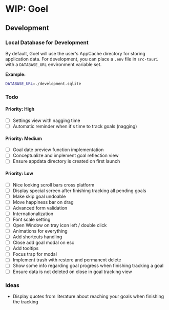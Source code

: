 # WIP: Goel

## Development

### Local Database for Development

By default, Goel will use the user's AppCache directory for storing application data. For development, you can place a `.env` file in `src-tauri` with a `DATABASE_URL` environment variable set.

**Example:**

```bash
DATABASE_URL=./development.sqlite
```

### Todo

#### Priority: High

- [ ] Settings view with nagging time
- [ ] Automatic reminder when it's time to track goals (nagging)

#### Priority: Medium

- [ ] Goal date preview function implementation
- [ ] Conceptualize and implement goal reflection view
- [ ] Ensure appdata directory is created on first launch

#### Priority: Low

- [ ] Nice looking scroll bars cross platform
- [ ] Display special screen after finishing tracking all pending goals
- [ ] Make skip goal undoable
- [ ] Move happiness bar on drag
- [ ] Advanced form validation
- [ ] Internationalization
- [ ] Font scale setting
- [ ] Open Window on tray icon left / double click
- [ ] Animations for everything
- [ ] Add shortcuts handling
- [ ] Close add goal modal on esc
- [ ] Add tooltips
- [ ] Focus trap for modal
- [ ] Implement trash with restore and permanent delete
- [ ] Show some info regarding goal progress when finishing tracking a goal
- [ ] Ensure data is not deleted on close in goal tracking view

### Ideas

- Display quotes from literature about reaching your goals when finishing the tracking
